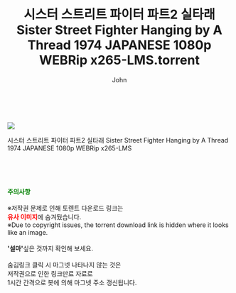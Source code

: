 ﻿---
layout: post
title:  "    시스터 스트리트 파이터 파트2 실타래 Sister Street Fighter Hanging by A Thread 1974 JAPANESE 1080p WEBRip x265-LMS.torrent"
author: John
categories: [ 영화 ]
tags: [  ]
image: https://torrentrj55.com/uploadfile/full/337dd186031f7a5c78e5def3f574b1c8549a2efa.jpg 
description: "    시스터 스트리트 파이터 파트2 실타래 Sister Street Fighter Hanging by A Thread 1974 JAPANESE 1080p WEBRip x265-LMS torrent 정보 공유"
toc: true
toc_sticky: true
---

<br>
<p><img src="https://torrentrj55.com/uploadfile/full/337dd186031f7a5c78e5def3f574b1c8549a2efa.jpg"/></p>
 시스터 스트리트 파이터 파트2 실타래 Sister Street Fighter Hanging by A Thread 1974 JAPANESE 1080p WEBRip x265-LMS  
    
<br><br><br>
<p data-ke-size="size16"><b><span style="color: green;">주의사항</span></b><br /><br />※저작권 문제로 인해 토렌트 다운로드 링크는<br /><b><span style="color: red;">유사 이미지</span></b>에 숨겨뒀습니다.<br />※Due to copyright issues, the torrent download link is hidden where it looks like an image.<br /><br /><b>'설마'</b>싶은 것까지 확인해 보세요.<br /><br />숨김링크 클릭 시 마그넷 나타나지 않는 것은<br />저작권으로 인한 링크만료 자료로<br />1시간 간격으로 봇에 의해 마그넷 주소 갱신됩니다.</p>
